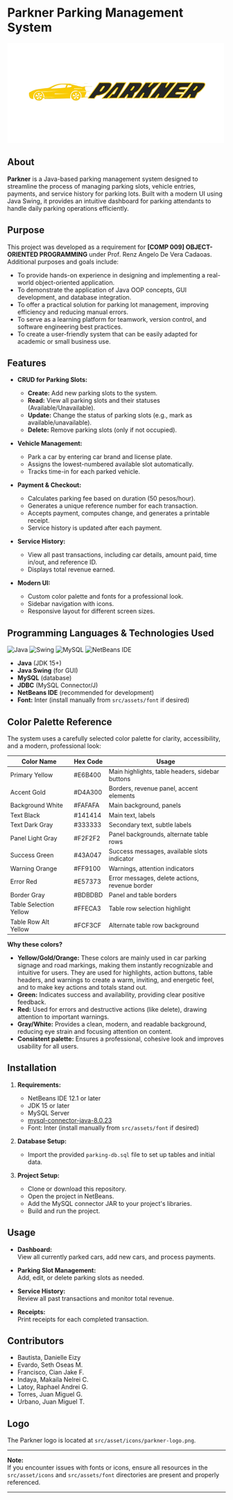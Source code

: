 # Parkner Parking Management System

![Parkner Logo](src/asset/icons/parkner-logo.png)

## About

**Parkner** is a Java-based parking management system designed to streamline the process of managing parking slots, vehicle entries, payments, and service history for parking lots. Built with a modern UI using Java Swing, it provides an intuitive dashboard for parking attendants to handle daily parking operations efficiently.

## Purpose

This project was developed as a requirement for **[COMP 009] OBJECT-ORIENTED PROGRAMMING** under Prof. Renz Angelo De Vera Cadaoas.  
Additional purposes and goals include:

- To provide hands-on experience in designing and implementing a real-world object-oriented application.
- To demonstrate the application of Java OOP concepts, GUI development, and database integration.
- To offer a practical solution for parking lot management, improving efficiency and reducing manual errors.
- To serve as a learning platform for teamwork, version control, and software engineering best practices.
- To create a user-friendly system that can be easily adapted for academic or small business use.

## Features

- **CRUD for Parking Slots:**

  - **Create:** Add new parking slots to the system.
  - **Read:** View all parking slots and their statuses (Available/Unavailable).
  - **Update:** Change the status of parking slots (e.g., mark as available/unavailable).
  - **Delete:** Remove parking slots (only if not occupied).

- **Vehicle Management:**

  - Park a car by entering car brand and license plate.
  - Assigns the lowest-numbered available slot automatically.
  - Tracks time-in for each parked vehicle.

- **Payment & Checkout:**

  - Calculates parking fee based on duration (50 pesos/hour).
  - Generates a unique reference number for each transaction.
  - Accepts payment, computes change, and generates a printable receipt.
  - Service history is updated after each payment.

- **Service History:**

  - View all past transactions, including car details, amount paid, time in/out, and reference ID.
  - Displays total revenue earned.

- **Modern UI:**
  - Custom color palette and fonts for a professional look.
  - Sidebar navigation with icons.
  - Responsive layout for different screen sizes.

## Programming Languages & Technologies Used

![Java](https://img.shields.io/badge/Java-ED8B00?style=for-the-badge&logo=java&logoColor=white)
![Swing](https://img.shields.io/badge/Swing-007396?style=for-the-badge&logo=java&logoColor=white)
![MySQL](https://img.shields.io/badge/MySQL-4479A1?style=for-the-badge&logo=mysql&logoColor=white)
![NetBeans IDE](https://img.shields.io/badge/NetBeans_IDE-1B6AC6?style=for-the-badge&logo=apache-netbeans-ide&logoColor=white)

- **Java** (JDK 15+)
- **Java Swing** (for GUI)
- **MySQL** (database)
- **JDBC** (MySQL Connector/J)
- **NetBeans IDE** (recommended for development)
- **Font:** Inter (install manually from `src/assets/font` if desired)

## Color Palette Reference

The system uses a carefully selected color palette for clarity, accessibility, and a modern, professional look:

| Color Name             | Hex Code | Usage                                           |
| ---------------------- | -------- | ----------------------------------------------- |
| Primary Yellow         | #E6B400  | Main highlights, table headers, sidebar buttons |
| Accent Gold            | #D4A300  | Borders, revenue panel, accent elements         |
| Background White       | #FAFAFA  | Main background, panels                         |
| Text Black             | #141414  | Main text, labels                               |
| Text Dark Gray         | #333333  | Secondary text, subtle labels                   |
| Panel Light Gray       | #F2F2F2  | Panel backgrounds, alternate table rows         |
| Success Green          | #43A047  | Success messages, available slots indicator     |
| Warning Orange         | #FF9100  | Warnings, attention indicators                  |
| Error Red              | #E57373  | Error messages, delete actions, revenue border  |
| Border Gray            | #BDBDBD  | Panel and table borders                         |
| Table Selection Yellow | #FFECA3  | Table row selection highlight                   |
| Table Row Alt Yellow   | #FCF3CF  | Alternate table row background                  |

**Why these colors?**

- **Yellow/Gold/Orange:** These colors are mainly used in car parking signage and road markings, making them instantly recognizable and intuitive for users. They are used for highlights, action buttons, table headers, and warnings to create a warm, inviting, and energetic feel, and to make key actions and totals stand out.
- **Green:** Indicates success and availability, providing clear positive feedback.
- **Red:** Used for errors and destructive actions (like delete), drawing attention to important warnings.
- **Gray/White:** Provides a clean, modern, and readable background, reducing eye strain and focusing attention on content.
- **Consistent palette:** Ensures a professional, cohesive look and improves usability for all users.

## Installation

1. **Requirements:**

   - NetBeans IDE 12.1 or later
   - JDK 15 or later
   - MySQL Server
   - [mysql-connector-java-8.0.23](https://dev.mysql.com/downloads/connector/j/)
   - Font: Inter (install manually from `src/assets/font` if desired)

2. **Database Setup:**

   - Import the provided `parking-db.sql` file to set up tables and initial data.

3. **Project Setup:**
   - Clone or download this repository.
   - Open the project in NetBeans.
   - Add the MySQL connector JAR to your project's libraries.
   - Build and run the project.

## Usage

- **Dashboard:**  
  View all currently parked cars, add new cars, and process payments.

- **Parking Slot Management:**  
  Add, edit, or delete parking slots as needed.

- **Service History:**  
  Review all past transactions and monitor total revenue.

- **Receipts:**  
  Print receipts for each completed transaction.

## Contributors

- Bautista, Danielle Eizy
- Evardo, Seth Oseas M.
- Francisco, Cian Jake F.
- Indaya, Makaila Nelrei C.
- Latoy, Raphael Andrei G.
- Torres, Juan Miguel G.
- Urbano, Juan Miguel T.

## Logo

The Parkner logo is located at `src/asset/icons/parkner-logo.png`.

---

**Note:**  
If you encounter issues with fonts or icons, ensure all resources in the `src/asset/icons` and `src/assets/font` directories are present and properly referenced.

---
